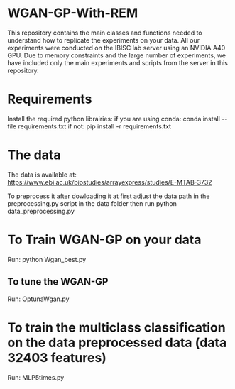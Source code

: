 # WGAN-GP-With-REM
This repository contains the main classes and functions needed to understand how to replicate the experiments on your data.
All our experiments were conducted on the IBISC lab server using an NVIDIA A40 GPU. Due to memory constraints and the large number of experiments, we have included only the main experiments and scripts from the server in this repository.

# Requirements
Install the required python librairies:
if you are using conda: conda install --file requirements.txt
if not: pip install -r requirements.txt

# The data
The data is available at:
https://www.ebi.ac.uk/biostudies/arrayexpress/studies/E-MTAB-3732

To preprocess it after dowloading it
at first adjust the data path in the preprocessing.py script in the data folder then run python data_preprocessing.py 

# To Train WGAN-GP on your data
Run: python Wgan_best.py
## To tune the WGAN-GP 
Run: OptunaWgan.py

# To train the multiclass classification on the data preprocessed data (data 32403 features)
Run: MLP5times.py
